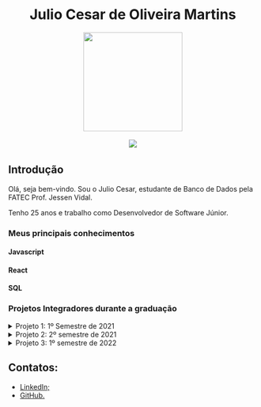 <body>
  <div align="center">
    <h1>Julio Cesar de Oliveira Martins</h1>
    <kbd><img src="https://avatars.githubusercontent.com/u/49699769?s=400&u=b3668d7972d97e054e42d1695779df65794a3ce1&v=4" width="200px" height="200px"/></kbd>
    <p><a href="https://www.linkedin.com/in/juliocesar2811/"><img src="https://img.shields.io/badge/LinkedIn-0077B5?style=for-the-badge&logo=linkedin&logoColor=white"/></a></p>
  </div>
</body>

## Introdução

Olá, seja bem-vindo. Sou o Julio Cesar, estudante de Banco de Dados pela FATEC Prof. Jessen Vidal. 

Tenho 25 anos e trabalho como Desenvolvedor de Software Júnior. <br/>


### Meus principais conhecimentos

#### Javascript


#### React

#### SQL


### Projetos Integradores durante a graduação 
<details >
  <summary>Projeto 1: 1º Semestre de 2021</summary>
  
  # Projeto 1: 1º Semestre de 2021

  ### Parceiro Acadêmico
  Fatec Prof. Jessen Vidal (proposta realizada pelo docente responsável pela disciplina que ordenou o projeto)


  ### Visão do Projeto
  A proposta do projeto foi a elaboração de um website institucional visando a melhoria da visibilidade do centro de convivência infantil vó Maria Felix para o público de modo geral, onde o usuário poderá facilmente ter o acesso a informação sobre a ong como: sua criação, história, funcionamento e os projetos em andamento.

  os interessados em ajudar na causa poderão fazer inscrição para ser voluntariado, doações, projetos / parcerias e podem ajudar compartilhando a ong através do site.

  Link do repositório do projeto: https://github.com/juliocesar1316/Projeto-Site-Intitucional

  ### Tecnologias adotadas na solução

  #### HTML e CSS
  #### Javascript
  #### MySQL
  #### PHP

  ### Contribuições pessoais
  -modelagem do design do site na plataforma marvel
  -html e css junto com php
  -banco de dados

  ### Aprendizados Efetivos HS

</details>

<details>
  <summary>Projeto 2: 2º semestre de 2021</summary>

  # Projeto 2: 2º semestre de 2021

  ### Parceiro Acadêmico
  JetSoft <br/>

  <img src="https://pqtec.org.br/wpfiles/wp-content/uploads/2020/12/45e3ff8fb90b6638ab8b.jpg" alt="JetSoft" /><br/>
  ##### *Figura 01. JetSoft*

  ### Visão do Projeto

  O projeto foi elaborado para produzir um website para uma empresa de softwares que terceiriza serviços, onde ela terá a funcionalidade de emitir relatórios mensais apresentando o quadro de presença de colaboradores em posto de trabalhos acordados em contrato que passarão por um nível de aprovação. 

  Devido ao problema de falta de colaboradores se a empresa tiver acima de 20% de postos de trabalho em abertos, o mesmo paga multa de 35% do valor total do contrato e para que isso seja evitado outra funcionalidade do projeto e o quadro de colaboradores que possuirá alocações fixas e flutuantes parra caso ocorra eventos (férias, falta não justificada, licença diversas, demissão, entre outros). 

  Link do repositório do projeto: https://github.com/juliocesar1316/JetSoft

  ### Tecnologias adotadas na solução

  #### Flask
  #### HTML, CSS e JavaScript
  #### MySQL

  ### Contribuições pessoais
  -master
  -html, css e javascript
  -flask

  ### Aprendizados Efetivos HS

</details>

<details>
  <summary>Projeto 3: 1º semestre de 2022</summary>

  # Projeto 3: 1º semestre de 2022

  ## Parceiro Acadêmico
  tecsus <br/>
  ![image](https://media-exp1.licdn.com/dms/image/C560BAQHXLirwDSFr8w/company-logo_200_200/0/1601400075343?e=1671667200&v=beta&t=YrZM8vA81NGXAkaDahqHBGJqxY0gAzFTM6xDqingDkM)
  ##### *Figura 02. tecsus*

  ### Visão do Projeto

  O projeto foi elaborado para produzir um software de gerenciamento de contas para uma startup que busca por meio da tecnologia tornar o planeta mais sustentável.
  O sistema será desenvolvido para que o processo de cadastramento de contas, unidade, concessionarias e contratos possa ser simples e intuitivo, além de proporcionar ao usuário uma experiência mais dinâmica ao exibir as informações relevantes através de relatórios e gráficos descomplicados para analise

  Link do repositório do projeto: https://github.com/juliocesar1316/TecSus

  ### Tecnologias adotadas na solução

  #### React
  #### Spring - java
  #### MySQL

  ### Contribuições pessoais
  -fui po
  -montagem do protitpo do site
  -react

  Neste projeto eu estava atuando como Product Owner, onde era responsavel pelo contato com cliente, definição de user storys, priorizacao do backlog e para este projeto eu realizei o design do mockup do aplicativo. 

  Apos o contato com o cliente, foi possivel a definicao dos user storys e do mockup onde foi utilizado a ferramenta figma.
  <div id="table_use_cases" align="center" width="400">
    <table align="justify">
      <tr>
        <th>User Story id</th>
        <th>Como um (ator)</th>
        <th>Eu quero (ação)</th>
        <th>Para que seja possível (funcionalidade)</th>
        <th>Prioridade</th>
      </tr>
      <tr>
        <td>1</td>
        <td>Digitador</td>
        <td>Guardar no sistema os dados das contas de água para analises, relatorios e ter um controle de sistema</td>
        <td>Criar um cadastro de conta de agua de maneira funcional e pratico </td>
        <td>1</td>
      </tr>
      <tr>
        <td>2</td>
        <td>Digitador</td>
        <td>Guardar no sistema os dados das contas de energia para analises, relatorios e ter um controle de sistema</td>
        <td>Criar um cadastro de conta de energia de maneira funcional e pratico </td>
        <td>2</td>
      </tr>
      <tr>
        <td>3</td>
        <td>Digitador</td>
        <td>Guardar no sistema dados de unidades e ou empresas para analises, relatorios e ter um controle de sistema</td>
        <td>Criar um cadastro de unidades de maneira funcional e pratico </td>
        <td>3</td>
      </tr>
      <tr> 
        <td>4</td>
        <td>Digitador</td>
        <td>Guardar no sistema dados de concessionaria que faz o fornecimento para tais unidades  para analises, relatorios e ter um controle de sistema</td>
        <td>Criar um cadastro de concessionarias de maneira funcional e pratico </td>
        <td>4</td>
      </tr>
      <tr>
        <td>5</td>
        <td>Digitador</td>
        <td>Cadastrar os contratos acordado com os clientes e unidade com sua respectiva concessionaria do segmento de agua/esgoto</td>
        <td>Criar um cadastro de contrato para contas de agua/esgoto</td>
        <td>5</td>
      </tr>
      <tr>
        <td>6</td>
        <td>Digitador</td>
        <td>Cadastrar os contratos acordado com os clientes e unidade com sua respectiva concessionaria do segmento de energia</td>
        <td>Criar um cadastro de contrato para contas de energia</td>
        <td>6</td>
      </tr>
      <tr>
        <td>23</td>
        <td>Gestor, Digitador e Adminnistrador</td>
        <td>Um sistema com bastante atalhos, que fique bem usual para os usuarios e de facil entendimento</td>
        <td>O sistema deve ser montado com menu lateral esquerdo com as abas de acesso totalmente limpo e de facil acesso e para areas externas do menu vao ser utilizados mais ou menos 100% da tela</td>
        <td>23</td>
      </tr>
    </table>
  </div>

  <img src="./midias/contrato_agua.png" width="800">
  <br>  # Figura 03. Tela de contrato de agua*
  <img src="./midias/pt1_conta_agua.png" width="800">
  <br> # Figura 04. Tela de conta de agua pt1*
  <img src="./midias/pt2_conta_agua.png" width="800">
  <br>
  # Figura 05. Tela de conta de agua pt2*
  <br>
  <br>
  Apos cliente aprovar o mockup e a priorizacao de backlog, podemos começar a organizar os grupos de back-end e front-end. Para este projeto foi utilizado as linguagens React para front-end, Spring Boot para back-end e para o banco de dados foi utilizado o Mysql. As linguagenbs foram utilizadas por serem requisitos e pela preferencia do grupo.

  Apesar de esta operando como Product Owner, possuo algumas experiencias com React e como meu grupo não tinha pessoas para o front eu decidi conciliar o PO com o desenvolimento do front-end.

  De começo para auxilkiar na programaçao das telas foi utilizado a biblioteca MaterialUi onde foi utilizado campos de input, botoes e estilos. Como o react trabalha com componetns no nosso prpojeto não foi difernete, para cada parte das paginas foi criado um componente para facilitar na progrmaçao e userStates para que seja feito o controle do estado das variaveis.

  {programcao de alguma pagina}





  ### Aprendizados Efetivos HS

</details>

## Contatos:

- [LinkedIn;](https://www.linkedin.com/in/juliocesar2811/)
- [GitHub.](https://github.com/juliocesar1316) 